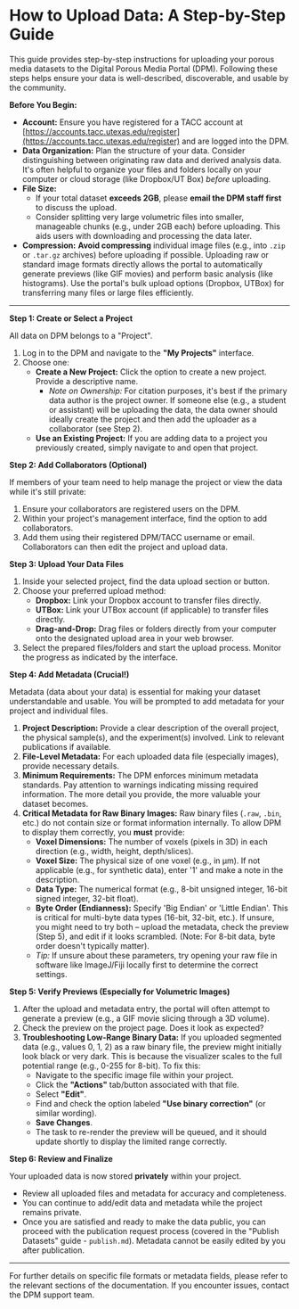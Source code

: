 # How to Upload Data: A Step-by-Step Guide

This guide provides step-by-step instructions for uploading your porous media datasets to the Digital Porous Media Portal (DPM). Following these steps helps ensure your data is well-described, discoverable, and usable by the community.

**Before You Begin:**

* **Account:** Ensure you have registered for a TACC account at [https://accounts.tacc.utexas.edu/register](https://accounts.tacc.utexas.edu/register) and are logged into the DPM.
* **Data Organization:** Plan the structure of your data. Consider distinguishing between originating raw data and derived analysis data. It's often helpful to organize your files and folders locally on your computer or cloud storage (like Dropbox/UT Box) *before* uploading.
* **File Size:**
    * If your total dataset **exceeds 2GB**, please **email the DPM staff first** to discuss the upload.
    * Consider splitting very large volumetric files into smaller, manageable chunks (e.g., under 2GB each) before uploading. This aids users with downloading and processing the data later.
* **Compression:** **Avoid compressing** individual image files (e.g., into `.zip` or `.tar.gz` archives) before uploading if possible. Uploading raw or standard image formats directly allows the portal to automatically generate previews (like GIF movies) and perform basic analysis (like histograms). Use the portal's bulk upload options (Dropbox, UTBox) for transferring many files or large files efficiently.

---

**Step 1: Create or Select a Project**

All data on DPM belongs to a "Project".

1.  Log in to the DPM and navigate to the **"My Projects"** interface.
2.  Choose one:
    * **Create a New Project:** Click the option to create a new project. Provide a descriptive name.
        * *Note on Ownership:* For citation purposes, it's best if the primary data author is the project owner. If someone else (e.g., a student or assistant) will be uploading the data, the data owner should ideally create the project and then add the uploader as a collaborator (see Step 2).
    * **Use an Existing Project:** If you are adding data to a project you previously created, simply navigate to and open that project.

**Step 2: Add Collaborators (Optional)**

If members of your team need to help manage the project or view the data while it's still private:

1.  Ensure your collaborators are registered users on the DPM.
2.  Within your project's management interface, find the option to add collaborators.
3.  Add them using their registered DPM/TACC username or email. Collaborators can then edit the project and upload data.

**Step 3: Upload Your Data Files**

1.  Inside your selected project, find the data upload section or button.
2.  Choose your preferred upload method:
    * **Dropbox:** Link your Dropbox account to transfer files directly.
    * **UTBox:** Link your UTBox account (if applicable) to transfer files directly.
    * **Drag-and-Drop:** Drag files or folders directly from your computer onto the designated upload area in your web browser.
3.  Select the prepared files/folders and start the upload process. Monitor the progress as indicated by the interface.

**Step 4: Add Metadata (Crucial!)**

Metadata (data about your data) is essential for making your dataset understandable and usable. You will be prompted to add metadata for your project and individual files.

1.  **Project Description:** Provide a clear description of the overall project, the physical sample(s), and the experiment(s) involved. Link to relevant publications if available.
2.  **File-Level Metadata:** For each uploaded data file (especially images), provide necessary details.
3.  **Minimum Requirements:** The DPM enforces minimum metadata standards. Pay attention to warnings indicating missing required information. The more detail you provide, the more valuable your dataset becomes.
4.  **Critical Metadata for Raw Binary Images:** Raw binary files (`.raw`, `.bin`, etc.) do not contain size or format information internally. To allow DPM to display them correctly, you **must** provide:
    * **Voxel Dimensions:** The number of voxels (pixels in 3D) in each direction (e.g., width, height, depth/slices).
    * **Voxel Size:** The physical size of one voxel (e.g., in µm). If not applicable (e.g., for synthetic data), enter '1' and make a note in the description.
    * **Data Type:** The numerical format (e.g., 8-bit unsigned integer, 16-bit signed integer, 32-bit float).
    * **Byte Order (Endianness):** Specify 'Big Endian' or 'Little Endian'. This is critical for multi-byte data types (16-bit, 32-bit, etc.). If unsure, you might need to try both – upload the metadata, check the preview (Step 5), and edit if it looks scrambled. (Note: For 8-bit data, byte order doesn't typically matter).
    * *Tip:* If unsure about these parameters, try opening your raw file in software like ImageJ/Fiji locally first to determine the correct settings.

**Step 5: Verify Previews (Especially for Volumetric Images)**

1.  After the upload and metadata entry, the portal will often attempt to generate a preview (e.g., a GIF movie slicing through a 3D volume).
2.  Check the preview on the project page. Does it look as expected?
3.  **Troubleshooting Low-Range Binary Data:** If you uploaded segmented data (e.g., values 0, 1, 2) as a raw binary file, the preview might initially look black or very dark. This is because the visualizer scales to the full potential range (e.g., 0-255 for 8-bit). To fix this:
    * Navigate to the specific image file within your project.
    * Click the **"Actions"** tab/button associated with that file.
    * Select **"Edit"**.
    * Find and check the option labeled **"Use binary correction"** (or similar wording).
    * **Save Changes**.
    * The task to re-render the preview will be queued, and it should update shortly to display the limited range correctly.

**Step 6: Review and Finalize**

Your uploaded data is now stored **privately** within your project.

* Review all uploaded files and metadata for accuracy and completeness.
* You can continue to add/edit data and metadata while the project remains private.
* Once you are satisfied and ready to make the data public, you can proceed with the publication request process (covered in the "Publish Datasets" guide - `publish.md`). Metadata cannot be easily edited by you after publication.

---

For further details on specific file formats or metadata fields, please refer to the relevant sections of the documentation. If you encounter issues, contact the DPM support team.